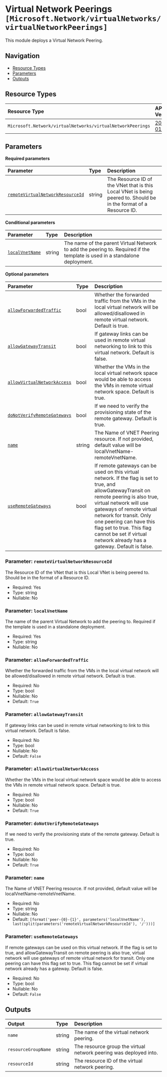 # Virtual Network Peerings `[Microsoft.Network/virtualNetworks/virtualNetworkPeerings]`

This module deploys a Virtual Network Peering.

## Navigation

- [Resource Types](#Resource-Types)
- [Parameters](#Parameters)
- [Outputs](#Outputs)

## Resource Types

| Resource Type | API Version |
| :-- | :-- |
| `Microsoft.Network/virtualNetworks/virtualNetworkPeerings` | [2024-01-01](https://learn.microsoft.com/en-us/azure/templates/Microsoft.Network/2024-01-01/virtualNetworks/virtualNetworkPeerings) |

## Parameters

**Required parameters**

| Parameter | Type | Description |
| :-- | :-- | :-- |
| [`remoteVirtualNetworkResourceId`](#parameter-remotevirtualnetworkresourceid) | string | The Resource ID of the VNet that is this Local VNet is being peered to. Should be in the format of a Resource ID. |

**Conditional parameters**

| Parameter | Type | Description |
| :-- | :-- | :-- |
| [`localVnetName`](#parameter-localvnetname) | string | The name of the parent Virtual Network to add the peering to. Required if the template is used in a standalone deployment. |

**Optional parameters**

| Parameter | Type | Description |
| :-- | :-- | :-- |
| [`allowForwardedTraffic`](#parameter-allowforwardedtraffic) | bool | Whether the forwarded traffic from the VMs in the local virtual network will be allowed/disallowed in remote virtual network. Default is true. |
| [`allowGatewayTransit`](#parameter-allowgatewaytransit) | bool | If gateway links can be used in remote virtual networking to link to this virtual network. Default is false. |
| [`allowVirtualNetworkAccess`](#parameter-allowvirtualnetworkaccess) | bool | Whether the VMs in the local virtual network space would be able to access the VMs in remote virtual network space. Default is true. |
| [`doNotVerifyRemoteGateways`](#parameter-donotverifyremotegateways) | bool | If we need to verify the provisioning state of the remote gateway. Default is true. |
| [`name`](#parameter-name) | string | The Name of VNET Peering resource. If not provided, default value will be localVnetName-remoteVnetName. |
| [`useRemoteGateways`](#parameter-useremotegateways) | bool | If remote gateways can be used on this virtual network. If the flag is set to true, and allowGatewayTransit on remote peering is also true, virtual network will use gateways of remote virtual network for transit. Only one peering can have this flag set to true. This flag cannot be set if virtual network already has a gateway. Default is false. |

### Parameter: `remoteVirtualNetworkResourceId`

The Resource ID of the VNet that is this Local VNet is being peered to. Should be in the format of a Resource ID.

- Required: Yes
- Type: string
- Nullable: No

### Parameter: `localVnetName`

The name of the parent Virtual Network to add the peering to. Required if the template is used in a standalone deployment.

- Required: Yes
- Type: string
- Nullable: No

### Parameter: `allowForwardedTraffic`

Whether the forwarded traffic from the VMs in the local virtual network will be allowed/disallowed in remote virtual network. Default is true.

- Required: No
- Type: bool
- Nullable: No
- Default: `True`

### Parameter: `allowGatewayTransit`

If gateway links can be used in remote virtual networking to link to this virtual network. Default is false.

- Required: No
- Type: bool
- Nullable: No
- Default: `False`

### Parameter: `allowVirtualNetworkAccess`

Whether the VMs in the local virtual network space would be able to access the VMs in remote virtual network space. Default is true.

- Required: No
- Type: bool
- Nullable: No
- Default: `True`

### Parameter: `doNotVerifyRemoteGateways`

If we need to verify the provisioning state of the remote gateway. Default is true.

- Required: No
- Type: bool
- Nullable: No
- Default: `True`

### Parameter: `name`

The Name of VNET Peering resource. If not provided, default value will be localVnetName-remoteVnetName.

- Required: No
- Type: string
- Nullable: No
- Default: `[format('peer-{0}-{1}', parameters('localVnetName'), last(split(parameters('remoteVirtualNetworkResourceId'), '/')))]`

### Parameter: `useRemoteGateways`

If remote gateways can be used on this virtual network. If the flag is set to true, and allowGatewayTransit on remote peering is also true, virtual network will use gateways of remote virtual network for transit. Only one peering can have this flag set to true. This flag cannot be set if virtual network already has a gateway. Default is false.

- Required: No
- Type: bool
- Nullable: No
- Default: `False`

## Outputs

| Output | Type | Description |
| :-- | :-- | :-- |
| `name` | string | The name of the virtual network peering. |
| `resourceGroupName` | string | The resource group the virtual network peering was deployed into. |
| `resourceId` | string | The resource ID of the virtual network peering. |
